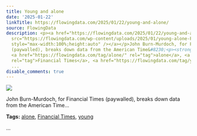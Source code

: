 ```yaml
---
title: Young and alone
date: '2025-01-22'
linkTitle: https://flowingdata.com/2025/01/22/young-and-alone/
source: FlowingData
description: <p><a href="https://flowingdata.com/2025/01/22/young-and-alone/"><img
  src="https://flowingdata.com/wp-content/uploads/2025/01/young-alone-FT-750x419.png"
  style="max-width:100%;height:auto" /></a></p>John Burn-Murdoch, for Financial Times
  (paywalled), breaks down data from the American Time&#8230;<p><strong>Tags:</strong>
  <a href="https://flowingdata.com/tag/alone/" rel="tag">alone</a>, <a href="https://flowingdata.com/tag/financial-times/"
  rel="tag">Financial Times</a>, <a href="https://flowingdata.com/tag/young/" rel="tag">young</a></p>
  ...
disable_comments: true
---
```

<p><a href="https://flowingdata.com/2025/01/22/young-and-alone/"><img src="https://flowingdata.com/wp-content/uploads/2025/01/young-alone-FT-750x419.png" style="max-width:100%;height:auto" /></a></p>John Burn-Murdoch, for Financial Times (paywalled), breaks down data from the American Time&#8230;<p><strong>Tags:</strong> <a href="https://flowingdata.com/tag/alone/" rel="tag">alone</a>, <a href="https://flowingdata.com/tag/financial-times/" rel="tag">Financial Times</a>, <a href="https://flowingdata.com/tag/young/" rel="tag">young</a></p> ...